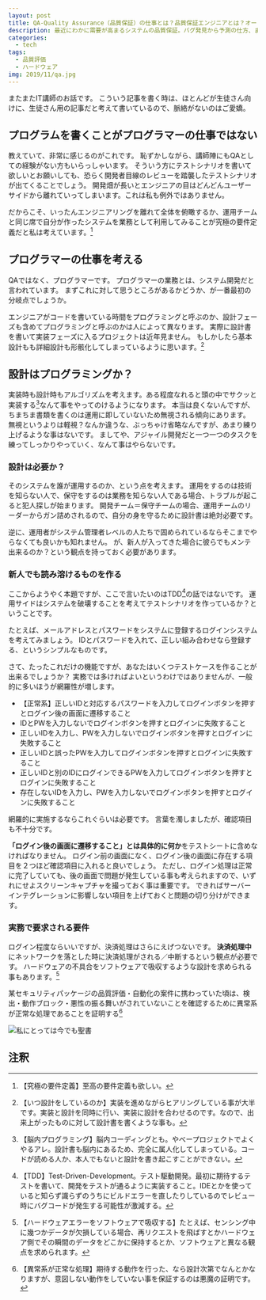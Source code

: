 ```yaml
---
layout: post
title: QA-Quality Assurance（品質保証）の仕事とは？品質保証エンジニアとは？オートメーションエンジニアとは違うの？
description: 最近にわかに需要が高まるシステムの品質保証。バグ発見から予測の仕方、またテストシナリオの起こし方やシートの考え方を現役QAが徹底解剖！
categories:
  - tech
tags:
  - 品質評価
  - ハードウェア
img: 2019/11/qa.jpg
---
```


またまたIT講師のお話です。
こういう記事を書く時は、ほとんどが生徒さん向けに、生徒さん用の記事だと考えて書いているので、脈絡がないのはご愛嬌。

## プログラムを書くことがプログラマーの仕事ではない
教えていて、非常に感じるのがこれです。
恥ずかしながら、講師陣にもQAとしての経験がない方もいらっしゃいます。
そういう方にテストシナリオを書いて欲しいとお願いしても、恐らく開発者目線のレビューを踏襲したテストシナリオが出てくることでしょう。
開発畑が長いとエンジニアの目はどんどんユーザーサイドから離れていってしまいます。これは私も例外ではありません。

だからこそ、いったんエンジニアリングを離れて全体を俯瞰するか、運用チームと同じ席で自分が作ったシステムを業務として利用してみることが究極の要件定義だと私は考えています。[^1]

## プログラマーの仕事を考える
QAではなく、プログラマーです。
プログラマーの業務とは、システム開発だと言われています。
まずこれに対して思うところがあるかどうか、が一番最初の分岐点でしょうか。

エンジニアがコードを書いている時間をプログラミングと呼ぶのか、設計フェーズも含めてプログラミングと呼ぶのかは人によって異なります。
実際に設計書を書いて実装フェーズに入るプロジェクトは近年見ません。
もしかしたら基本設計もも詳細設計も形骸化してしまっているように思います。[^2]

## 設計はプログラミングか？
実装時も設計時もアルゴリズムを考えます。ある程度なれると頭の中でサクッと実装する[^3]なんて事をやってのけるようになります。
本当は良くないんですが、ちまちま書類を書くのは運用に即していないため無視される傾向にあります。
無視というよりは軽視？なんか違うな、ぶっちゃけ省略なんですが、あまり練り上げるような事はないです。
ましてや、アジャイル開発だと一つ一つのタスクを練ってしっかりやっていく、なんて事はやらないです。

### 設計は必要か？
そのシステムを誰が運用するのか、という点を考えます。
運用をするのは技術を知らない人で、保守をするのは業務を知らない人である場合、トラブルが起こると犯人探しが始まります。
開発チーム＝保守チームの場合、運用チームのリーダーからガン詰めされるので、自分の身を守るために設計書は絶対必要です。

逆に、運用者がシステム管理者レベルの人たちで固められているならそこまでやらなくても良いかも知れません。
が、新人が入ってきた場合に彼らでもメンテ出来るのか？という観点を持っておく必要があります。

### 新人でも読み溶けるものを作る
ここからようやく本題ですが、ここで言いたいのはTDD[^4]の話ではないです。
運用サイドはシステムを破壊することを考えてテストシナリオを作っているか？ということです。

たとえば、メールアドレスとパスワードをシステムに登録するログインシステムを考えてみましょう。
IDとパスワードを入れて、正しい組み合わせなら登録する、というシンプルなものです。

さて、たったこれだけの機能ですが、あなたはいくつテストケースを作ることが出来るでしょうか？
実務では多ければよいというわけではありませんが、一般的に多いほうが網羅性が増します。

- 【正常系】正しいIDと対応するパスワードを入力してログインボタンを押すとログイン後の画面に遷移すること
- IDとPWを入力しないでログインボタンを押すとログインに失敗すること
- 正しいIDを入力し、PWを入力しないでログインボタンを押すとログインに失敗すること
- 正しいIDと誤ったPWを入力してログインボタンを押すとログインに失敗すること
- 正しいIDと別のIDにログインできるPWを入力してログインボタンを押すとログインに失敗すること
- 存在しないIDを入力し、PWを入力しないでログインボタンを押すとログインに失敗すること

網羅的に実施するならこれぐらいは必要です。
言葉を濁しましたが、確認項目も不十分です。

**「ログイン後の画面に遷移すること」とは具体的に何か**をテストシートに含めなければなりません。
ログイン前の画面になく、ログイン後の画面に存在する項目を２つほど確認項目に入れると良いでしょう。
ただし、ログイン処理は正常に完了していても、後の画面で問題が発生している事も考えられますので、いずれにせよスクリーンキャプチャを撮っておく事は重要です。
できればサーバーインテグレーションに影響しない項目を上げておくと問題の切り分けができます。

### 実務で要求される要件
ログイン程度ならいいですが、決済処理はさらにえげつないです。
**決済処理中**にネットワークを落とした時に決済処理がされる／中断するという観点が必要です。
ハードウェアの不具合をソフトウェアで吸収するような設計を求められる事もあります。[^5]

某セキュリティパッケージの品質評価・自動化の案件に携わっていた頃は、検出・動作ブロック・悪性の振る舞いがされていないことを確認するために異常系が正常な処理であることを証明する[^6]

![私にとっては今でも聖書](2019/11/basic_test.jpg)

## 注釈
[^1]: 【究極の要件定義】至高[^4]の要件定義も欲しい。
[^2]: 【いつ設計をしているのか】実装を進めながらヒアリングしている事が大半です。実装と設計を同時に行い、実装に設計を合わせるのです。なので、出来上がったものに対して設計書を書くような事も。
[^3]: 【脳内プログラミング】脳内コーディングとも。やべープロジェクトでよくやるアレ。設計書も脳内にあるため、完全に属人化してしまっている。コードが読める人か、本人でもないと設計を書き起こすことができない。
[^4]: 【TDD】Test-Driven-Development。テスト駆動開発。最初に期待するテストを書いて、開発をテストが通るように実装すること。IDEとかを使っていると知らず識らずのうちにビルドエラーを直したりしているのでレビュー時にバグコードが発生する可能性が激減する。
[^5]: 【ハードウェアエラーをソフトウェアで吸収する】たとえば、センシング中に幾つかデータが欠損している場合、再リクエストを飛ばすとかハードウェア側でその瞬間のデータをどこかに保持するとか、ソフトウェアと異なる観点を求められます。
[^6]: 【異常系が正常な処理】期待する動作を行った、なら設計次第でなんとかなりますが、意図しない動作をしていない事を保証するのは悪魔の証明です。
[^4]: 【究極と至高】美味しんぼ

